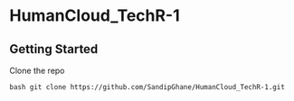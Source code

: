 # HumanCloud_TechR-1

## Getting Started

Clone the repo

```bash git clone https://github.com/SandipGhane/HumanCloud_TechR-1.git```

